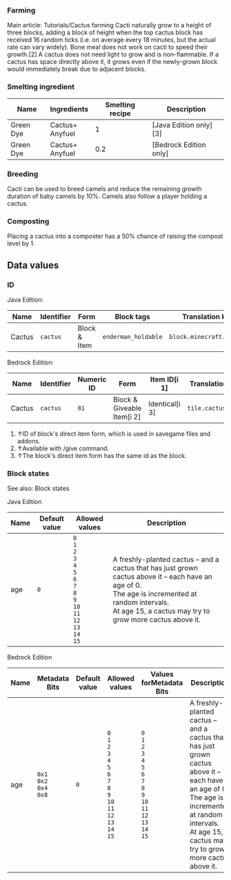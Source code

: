 ### Farming
Main article: Tutorials/Cactus farming
Cacti naturally grow to a height of three blocks, adding a block of height when the top cactus block has received 16 random ticks (i.e. on average every 18 minutes, but the actual rate can vary widely). Bone meal does not work on cacti to speed their growth.[2] A cactus does not need light to grow and is non-flammable. If a cactus has space directly above it, it grows even if the newly-grown block would immediately break due to adjacent blocks.

### Smelting ingredient
| Name      | Ingredients         | Smelting recipe | Description              |
|-----------|---------------------|-----------------|--------------------------|
| Green Dye | Cactus+<br/>Anyfuel | 1               | ‌[Java Edition  only][3] |
| Green Dye | Cactus+<br/>Anyfuel | 0.2             | ‌[Bedrock Edition  only] |

### Breeding
Cacti can be used to breed camels and reduce the remaining growth duration of baby camels by 10%. Camels also follow a player holding a cactus.

### Composting
Placing a cactus into a composter has a 50% chance of raising the compost level by 1.

## Data values
### ID
Java Edition:

| Name   | Identifier | Form         | Block tags          | Translation key          |
|--------|------------|--------------|---------------------|--------------------------|
| Cactus | `cactus`   | Block & Item | `enderman_holdable` | `block.minecraft.cactus` |

Bedrock Edition:

| Name   | Identifier | Numeric ID | Form                       | Item ID[i 1]   | Translation key    |
|--------|------------|------------|----------------------------|----------------|--------------------|
| Cactus | `cactus`   | `81`       | Block & Giveable Item[i 2] | Identical[i 3] | `tile.cactus.name` |

1. ↑ID of block's direct item form, which is used in savegame files and addons.
2. ↑Available with /give command.
3. ↑The block's direct item form has the same id as the block.

### Block states
See also: Block states

Java Edition

| Name | Default value | Allowed values                                                                                                                    | Description                                                                                                                                                                                                        |
|------|---------------|-----------------------------------------------------------------------------------------------------------------------------------|--------------------------------------------------------------------------------------------------------------------------------------------------------------------------------------------------------------------|
| age  | `0`           | `0`<br/>`1`<br/>`2`<br/>`3`<br/>`4`<br/>`5`<br/>`6`<br/>`7`<br/>`8`<br/>`9`<br/>`10`<br/>`11`<br/>`12`<br/>`13`<br/>`14`<br/>`15` | A freshly-planted cactus – and a cactus that has just grown cactus above it – each have an age of 0.<br/>The age is incremented at random intervals.<br/>At age 15, a cactus may try to grow more cactus above it. |

Bedrock Edition

| Name | Metadata Bits                       | Default value | Allowed values                                                                                                                    | Values forMetadata Bits                                                                                                           | Description                                                                                                                                                                                                        |
|------|-------------------------------------|---------------|-----------------------------------------------------------------------------------------------------------------------------------|-----------------------------------------------------------------------------------------------------------------------------------|--------------------------------------------------------------------------------------------------------------------------------------------------------------------------------------------------------------------|
| age  | `0x1`<br/>`0x2`<br/>`0x4`<br/>`0x8` | `0`           | `0`<br/>`1`<br/>`2`<br/>`3`<br/>`4`<br/>`5`<br/>`6`<br/>`7`<br/>`8`<br/>`9`<br/>`10`<br/>`11`<br/>`12`<br/>`13`<br/>`14`<br/>`15` | `0`<br/>`1`<br/>`2`<br/>`3`<br/>`4`<br/>`5`<br/>`6`<br/>`7`<br/>`8`<br/>`9`<br/>`10`<br/>`11`<br/>`12`<br/>`13`<br/>`14`<br/>`15` | A freshly-planted cactus – and a cactus that has just grown cactus above it – each have an age of 0.<br/>The age is incremented at random intervals.<br/>At age 15, a cactus may try to grow more cactus above it. |




